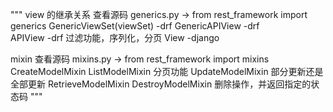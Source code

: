 """
view 的继承关系 查看源码 generics.py -> from rest_framework import generics
GenericViewSet(viewSet)   -drf
    GenericAPIView        -drf    
        APIView           -drf  过滤功能，序列化，分页
            View          -django
            
mixin  查看源码 mixins.py -> from rest_framework import mixins
   CreateModelMixin
   ListModelMixin  分页功能
   UpdateModelMixin 部分更新还是全部更新
   RetrieveModelMixin
   DestroyModelMixin 删除操作，并返回指定的状态码
"""